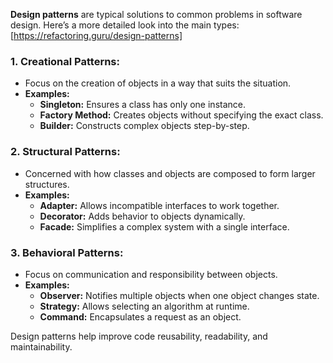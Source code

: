 
**Design patterns** are typical solutions to common problems in software design. Here’s a more detailed look into the main types:
[https://refactoring.guru/design-patterns]
### 1. **Creational Patterns:**
   - Focus on the creation of objects in a way that suits the situation.
   - **Examples:** 
     - **Singleton:** Ensures a class has only one instance.
     - **Factory Method:** Creates objects without specifying the exact class.
     - **Builder:** Constructs complex objects step-by-step.

### 2. **Structural Patterns:**
   - Concerned with how classes and objects are composed to form larger structures.
   - **Examples:**
     - **Adapter:** Allows incompatible interfaces to work together.
     - **Decorator:** Adds behavior to objects dynamically.
     - **Facade:** Simplifies a complex system with a single interface.

### 3. **Behavioral Patterns:**
   - Focus on communication and responsibility between objects.
   - **Examples:**
     - **Observer:** Notifies multiple objects when one object changes state.
     - **Strategy:** Allows selecting an algorithm at runtime.
     - **Command:** Encapsulates a request as an object.

Design patterns help improve code reusability, readability, and maintainability.
